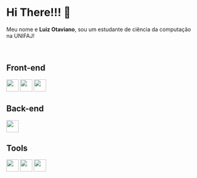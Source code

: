 # Hi There!!! 👋
Meu nome e **Luiz Otaviano**, sou um estudante de ciência da computação na UNIFAJ!
<br>
<br>
<br>

## Front-end
<img src="https://cdn.jsdelivr.net/gh/devicons/devicon/icons/html5/html5-original.svg" width= "32px" height="32px" />   <img src="https://cdn.jsdelivr.net/gh/devicons/devicon/icons/css3/css3-original.svg" width= "32px" height="32px"/>   <img src="https://cdn.jsdelivr.net/gh/devicons/devicon/icons/javascript/javascript-original.svg" width= "32px" height="32px"/>
<br>

## Back-end
<img src="https://cdn.jsdelivr.net/gh/devicons/devicon/icons/python/python-plain.svg" width= "32px" height="32px"/>

## Tools
<img src="https://cdn.jsdelivr.net/gh/devicons/devicon/icons/vscode/vscode-original.svg" width= "32px" height="32px"/>   <img src="https://cdn.jsdelivr.net/gh/devicons/devicon/icons/pycharm/pycharm-original.svg" width= "32px" height="32px"/>   <img src="https://cdn.jsdelivr.net/gh/devicons/devicon/icons/git/git-original.svg" width= "32px" height="32px"/>
